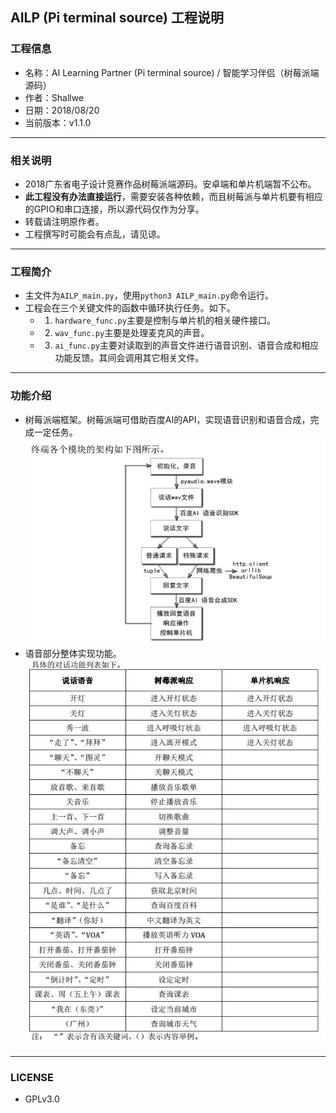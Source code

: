 ## AILP (Pi terminal source) 工程说明


### 工程信息
- 名称：AI Learning Partner (Pi terminal source) / 智能学习伴侣（树莓派端源码）
- 作者：Shallwe
- 日期：2018/08/20
- 当前版本：v1.1.0

- - - - - - -  
### 相关说明
- 2018广东省电子设计竞赛作品树莓派端源码。安卓端和单片机端暂不公布。
- **此工程没有办法直接运行**，需要安装各种依赖，而且树莓派与单片机要有相应的GPIO和串口连接，所以源代码仅作为分享。
- 转载请注明原作者。
- 工程撰写时可能会有点乱，请见谅。

- - - - - - -  
### 工程简介
- 主文件为`AILP_main.py`，使用`python3 AILP_main.py`命令运行。
- 工程会在三个关键文件的函数中循环执行任务。如下。
    - 1. `hardware_func.py`主要是控制与单片机的相关硬件接口。
    - 2. `wav_func.py`主要是处理麦克风的声音。
    - 3. `ai_func.py`主要对读取到的声音文件进行语音识别、语音合成和相应功能反馈。其间会调用其它相关文件。

- - - - - - -  
### 功能介绍
- 树莓派端框架。树莓派端可借助百度AI的API，实现语音识别和语音合成，完成一定任务。
    ![](./intro1.jpg)  
- 语音部分整体实现功能。
    ![](./intro2.jpg)  

- - - - - - -  
### LICENSE
- GPLv3.0
